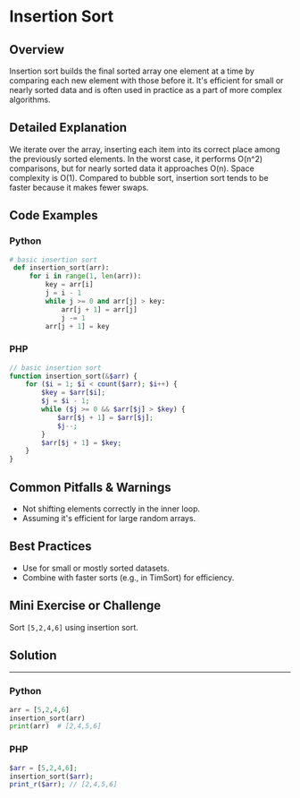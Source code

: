 # Insertion Sort

## Overview
Insertion sort builds the final sorted array one element at a time by comparing each new element with those before it. It's efficient for small or nearly sorted data and is often used in practice as a part of more complex algorithms.

## Detailed Explanation
We iterate over the array, inserting each item into its correct place among the previously sorted elements. In the worst case, it performs O(n^2) comparisons, but for nearly sorted data it approaches O(n). Space complexity is O(1). Compared to bubble sort, insertion sort tends to be faster because it makes fewer swaps.

## Code Examples
### Python
```python
# basic insertion sort
 def insertion_sort(arr):
     for i in range(1, len(arr)):
         key = arr[i]
         j = i - 1
         while j >= 0 and arr[j] > key:
             arr[j + 1] = arr[j]
             j -= 1
         arr[j + 1] = key
```

### PHP
```php
// basic insertion sort
function insertion_sort(&$arr) {
    for ($i = 1; $i < count($arr); $i++) {
        $key = $arr[$i];
        $j = $i - 1;
        while ($j >= 0 && $arr[$j] > $key) {
            $arr[$j + 1] = $arr[$j];
            $j--;
        }
        $arr[$j + 1] = $key;
    }
}
```

## Common Pitfalls & Warnings
- Not shifting elements correctly in the inner loop.
- Assuming it's efficient for large random arrays.

## Best Practices
- Use for small or mostly sorted datasets.
- Combine with faster sorts (e.g., in TimSort) for efficiency.

## Mini Exercise or Challenge
Sort `[5,2,4,6]` using insertion sort.

## Solution
---
### Python
```python
arr = [5,2,4,6]
insertion_sort(arr)
print(arr)  # [2,4,5,6]
```
### PHP
```php
$arr = [5,2,4,6];
insertion_sort($arr);
print_r($arr); // [2,4,5,6]
```
